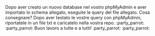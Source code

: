 Dopo aver creato un nuovo database nel vostro phpMyAdmin e aver importato lo schema allegato, eseguite le query del file allegato.
Cosa consegnare?
Dopo aver testato le vostre query con phpMyAdmin, riportatele in un file txt e caricatelo nella vostra repo.
:party_parrot: :party_parrot: Buon lavoro a tutte e a tutti! :party_parrot: :party_parrot: